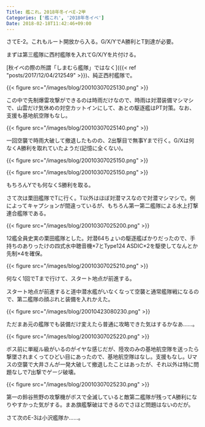 ```yaml
---
Title: 艦これ。2018年冬イベE-2甲
Categories: ['艦これ', '2018年冬イベ']
Date: 2018-02-18T11:42:46+09:00
---
```


さてE-2。これもルート開放から入る。G/X/YでA勝利とT到達が必要。

まずは第三艦隊に西村艦隊を入れてG/X/Yを片付ける。

[秋イベの際の所謂「しまむら艦隊」ではなく]({{< ref "posts/2017/12/04/212549" >}})、純正西村艦隊で。

<!-- more -->

{{< figure src="/images/blog/20010307025130.png" >}}

この中で先制爆雷攻撃ができるのは時雨だけなので、時雨は対潜装備マシマシで、山雲だけ気休めの対空カットインにして、あとの駆逐艦はPT対策。なお、支援も基地航空隊もなし。

{{< figure src="/images/blog/20010307025140.png" >}}

一回空襲で時雨大破して撤退したものの、2出撃目で無事Yまで行く。G/Xは何なくA勝利を取れていたようだ(記憶に全くない)。

{{< figure src="/images/blog/20010307025150.png" >}}

{{< figure src="/images/blog/20010307025150.png" >}}

もちろんYでも何なくS勝利を取る。

さて次は栗田艦隊でTに行く。T以外はほぼ対潜マスなので対潜マシマシで。例によってキャプションが間違っているが、もちろん第一第二艦隊による水上打撃連合艦隊である。

{{< figure src="/images/blog/20010307025200.png" >}}

12艦全員史実の栗田艦隊とした。対潜64ちょいの駆逐艦ばかりだったので、手持ちのありったけの四式水中聴音機×7とType124 ASDIC×2を駆使してなんとか先制×4を確保。

{{< figure src="/images/blog/20010307025210.png" >}}

何なく1回でTまで行けて、スタート地点が前進する。

スタート地点が前進すると道中潜水艦がいなくなって空襲と通常艦隊戦になるので、第二艦隊の顔ぶれと装備を入れかえた。

{{< figure src="/images/blog/20010423080230.png" >}}

ただまあ元の艦隊でも装備だけ変えたら普通に攻略できた気はするかなあ……。

{{< figure src="/images/blog/20010307025220.png" >}}

ボス前に単縦ル級がいるのがイヤな感じだが、陸攻のみの基地航空隊を送ったら撃墜されまくってひどい目にあったので、基地航空隊はなし。支援もなし。Uマスの空襲で大井さんが一発大破して撤退したことはあったが、それ以外は特に問題なしで7出撃でゲージ破壊。

{{< figure src="/images/blog/20010307025230.png" >}}

第一の鈴谷熊野の攻撃機がボスで全滅していると敵第二艦隊が残ってA勝利になりやすかった気がする。まあ旗艦撃破はできるのでさほど問題はないのだが。

さて次のE-3は小沢艦隊か……。
